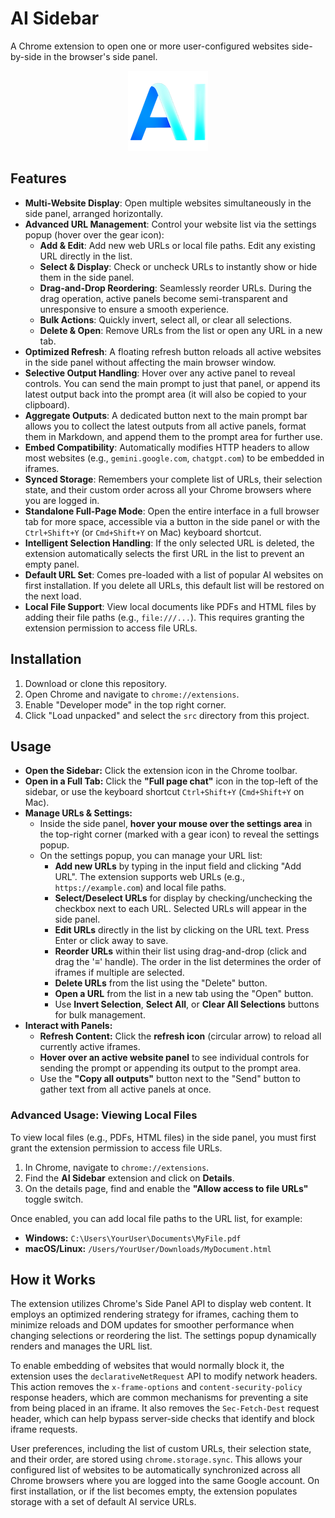 # AI Sidebar

A Chrome extension to open one or more user-configured websites side-by-side in the browser's side panel.

<p align="center">
  <img src="src/icons/icon128.png" alt="AI Sidebar Icon">
</p>

## Features

-   **Multi-Website Display**: Open multiple websites simultaneously in the side panel, arranged horizontally.
-   **Advanced URL Management**: Control your website list via the settings popup (hover over the gear icon):
    -   **Add & Edit**: Add new web URLs or local file paths. Edit any existing URL directly in the list.
    -   **Select & Display**: Check or uncheck URLs to instantly show or hide them in the side panel.
    -   **Drag-and-Drop Reordering**: Seamlessly reorder URLs. During the drag operation, active panels become semi-transparent and unresponsive to ensure a smooth experience.
    -   **Bulk Actions**: Quickly invert, select all, or clear all selections.
    -   **Delete & Open**: Remove URLs from the list or open any URL in a new tab.
-   **Optimized Refresh**: A floating refresh button reloads all active websites in the side panel without affecting the main browser window.
-   **Selective Output Handling**: Hover over any active panel to reveal controls. You can send the main prompt to just that panel, or append its latest output back into the prompt area (it will also be copied to your clipboard).
-   **Aggregate Outputs**: A dedicated button next to the main prompt bar allows you to collect the latest outputs from all active panels, format them in Markdown, and append them to the prompt area for further use.
-   **Embed Compatibility**: Automatically modifies HTTP headers to allow most websites (e.g., `gemini.google.com`, `chatgpt.com`) to be embedded in iframes.
-   **Synced Storage**: Remembers your complete list of URLs, their selection state, and their custom order across all your Chrome browsers where you are logged in.
-   **Standalone Full-Page Mode**: Open the entire interface in a full browser tab for more space, accessible via a button in the side panel or with the `Ctrl+Shift+Y` (or `Cmd+Shift+Y` on Mac) keyboard shortcut.
-   **Intelligent Selection Handling**: If the only selected URL is deleted, the extension automatically selects the first URL in the list to prevent an empty panel.
-   **Default URL Set**: Comes pre-loaded with a list of popular AI websites on first installation. If you delete all URLs, this default list will be restored on the next load.
-   **Local File Support**: View local documents like PDFs and HTML files by adding their file paths (e.g., `file:///...`). This requires granting the extension permission to access file URLs.

## Installation

1.  Download or clone this repository.
2.  Open Chrome and navigate to `chrome://extensions`.
3.  Enable "Developer mode" in the top right corner.
4.  Click "Load unpacked" and select the `src` directory from this project.

## Usage

-   **Open the Sidebar:** Click the extension icon in the Chrome toolbar.
-   **Open in a Full Tab:** Click the **"Full page chat"** icon in the top-left of the sidebar, or use the keyboard shortcut `Ctrl+Shift+Y` (`Cmd+Shift+Y` on Mac).
-   **Manage URLs & Settings:**
    -   Inside the side panel, **hover your mouse over the settings area** in the top-right corner (marked with a gear icon) to reveal the settings popup.
    -   On the settings popup, you can manage your URL list:
        -   **Add new URLs** by typing in the input field and clicking "Add URL". The extension supports web URLs (e.g., `https://example.com`) and local file paths.
        -   **Select/Deselect URLs** for display by checking/unchecking the checkbox next to each URL. Selected URLs will appear in the side panel.
        -   **Edit URLs** directly in the list by clicking on the URL text. Press Enter or click away to save.
        -   **Reorder URLs** within their list using drag-and-drop (click and drag the '≡' handle). The order in the list determines the order of iframes if multiple are selected.
        -   **Delete URLs** from the list using the "Delete" button.
        -   **Open a URL** from the list in a new tab using the "Open" button.
        -   Use **Invert Selection**, **Select All**, or **Clear All Selections** buttons for bulk management.
-   **Interact with Panels:**
    -   **Refresh Content:** Click the **refresh icon** (circular arrow) to reload all currently active iframes.
    -   **Hover over an active website panel** to see individual controls for sending the prompt or appending its output to the prompt area.
    -   Use the **"Copy all outputs"** button next to the "Send" button to gather text from all active panels at once.

### Advanced Usage: Viewing Local Files

To view local files (e.g., PDFs, HTML files) in the side panel, you must first grant the extension permission to access file URLs.

1.  In Chrome, navigate to `chrome://extensions`.
2.  Find the **AI Sidebar** extension and click on **Details**.
3.  On the details page, find and enable the **"Allow access to file URLs"** toggle switch.

Once enabled, you can add local file paths to the URL list, for example:
-   **Windows:** `C:\Users\YourUser\Documents\MyFile.pdf`
-   **macOS/Linux:** `/Users/YourUser/Downloads/MyDocument.html`

## How it Works

The extension utilizes Chrome's Side Panel API to display web content. It employs an optimized rendering strategy for iframes, caching them to minimize reloads and DOM updates for smoother performance when changing selections or reordering the list. The settings popup dynamically renders and manages the URL list.

To enable embedding of websites that would normally block it, the extension uses the `declarativeNetRequest` API to modify network headers. This action removes the `x-frame-options` and `content-security-policy` response headers, which are common mechanisms for preventing a site from being placed in an iframe. It also removes the `Sec-Fetch-Dest` request header, which can help bypass server-side checks that identify and block iframe requests.

User preferences, including the list of custom URLs, their selection state, and their order, are stored using `chrome.storage.sync`. This allows your configured list of websites to be automatically synchronized across all Chrome browsers where you are logged into the same Google account. On first installation, or if the list becomes empty, the extension populates storage with a set of default AI service URLs.
